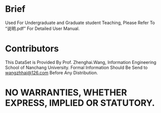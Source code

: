 # Brief
Used For Undergraduate and Graduate student Teaching, Please Refer To “说明.pdf” For Detailed User Manual.

# Contributors
This DataSet is Provided By Prof. Zhenghai.Wang, Information Engineering School of Nanchang University. Formal Information Should Be Send to wangzhhai@126.com Before Any Distribution.

# NO WARRANTIES, WHETHER EXPRESS, IMPLIED OR STATUTORY.
